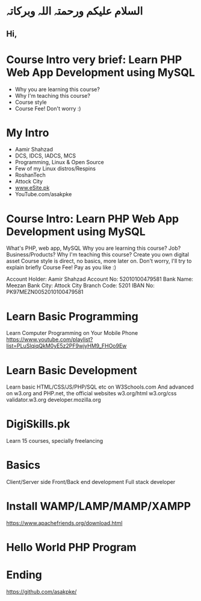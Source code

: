# السلام علیکم ورحمتہ اللہ وبرکاتہ
## Hi,



# Course Intro very brief: Learn PHP Web App Development using MySQL
* Why you are learning this course?
* Why I'm teaching this course?
* Course style
* Course Fee! Don't worry :)



# My Intro
* Aamir Shahzad
* DCS, IDCS, IADCS, MCS
* Programming, Linux & Open Source
* Few of my Linux distros/Respins
* RoshanTech
* Attock City
* www.eSite.pk
* YouTube.com/asakpke



# Course Intro: Learn PHP Web App Development using MySQL
What's PHP, web app, MySQL
Why you are learning this course? Job? Business/Products?
Why I'm teaching this course? Create you own digital asset
Course style is direct, no basics, more later on. Don't worry, I'll try to explain briefly
Course Fee! Pay as you like :)

Account Holder: Aamir Shahzad
Account No: 52010100479581
Bank Name: Meezan Bank
City: Attock City
Branch Code: 5201
IBAN No: PK97MEZN0052010100479581



# Learn Basic Programming
Learn Computer Programming on Your Mobile Phone
https://www.youtube.com/playlist?list=PLuSlqiqQkM0yE5z2PF9wjyHM9_FHOo9Ew



# Learn Basic Development
Learn basic HTML/CSS/JS/PHP/SQL etc on W3Schools.com
And advanced on w3.org and PHP.net, the official websites
w3.org/html
w3.org/css
validator.w3.org
developer.mozilla.org



# DigiSkills.pk
Learn 15 courses, specially freelancing



# Basics
Client/Server side
Front/Back end development
Full stack developer



# Install WAMP/LAMP/MAMP/XAMPP
https://www.apachefriends.org/download.html



# Hello World PHP Program
<?php echo 'Hello World' ?>
<?= 'Hello World' ?>



# Ending
https://github.com/asakpke/